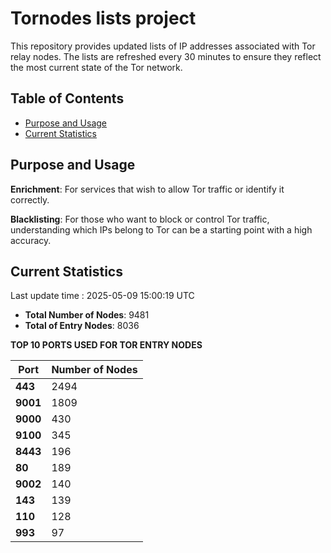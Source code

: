 # Tornodes lists project

This repository provides updated lists of IP addresses associated with Tor relay nodes. The lists are refreshed every 30 minutes to ensure they reflect the most current state of the Tor network.

## Table of Contents

- [Purpose and Usage](#purpose-and-usage)
- [Current Statistics](#current-statistics)


## Purpose and Usage

**Enrichment**: For services that wish to allow Tor traffic or identify it correctly.

**Blacklisting**: For those who want to block or control Tor traffic, understanding which IPs belong to Tor can be a starting point with a high accuracy.

## Current Statistics

Last update time : 2025-05-09 15:00:19 UTC

- **Total Number of Nodes**: 9481
- **Total of Entry Nodes**: 8036

**TOP 10 PORTS USED FOR TOR ENTRY NODES**

| **Port** | **Number of Nodes** |
|------|-----------------|
| **443**   | 2494  |
| **9001**   | 1809  |
| **9000**   | 430  |
| **9100**   | 345  |
| **8443**   | 196  |
| **80**   | 189  |
| **9002**   | 140  |
| **143**   | 139  |
| **110**   | 128  |
| **993**   | 97  |


